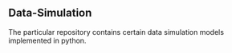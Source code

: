 ## Data-Simulation
The particular repository contains certain data simulation models implemented in python.
